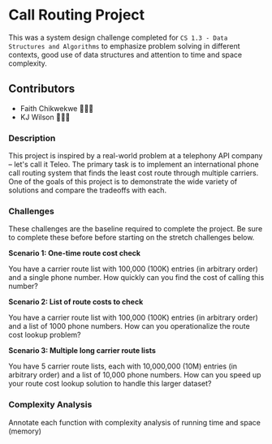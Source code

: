 # Call Routing Project

This was a system design challenge completed for `CS 1.3 - Data Structures and Algorithms` to emphasize problem solving in different contexts, good use of data structures and attention to time and space complexity.

## Contributors

- Faith Chikwekwe 👩🏾‍💻
- KJ Wilson 👨🏽‍💻

### Description

This project is inspired by a real-world problem at a telephony API company – let's call it Teleo. The primary task is to implement an international phone call routing system that finds the least cost route through multiple carriers. One of the goals of this project is to demonstrate the wide variety of solutions and compare the tradeoffs with each.

### Challenges

These challenges are the baseline required to complete the project. Be sure to complete these before before starting on the stretch challenges below.

**Scenario 1: One-time route cost check**

You have a carrier route list with 100,000 (100K) entries (in arbitrary order) and a single phone number. How quickly can you find the cost of calling this number?

**Scenario 2: List of route costs to check**

You have a carrier route list with 100,000 (100K) entries (in arbitrary order) and a list of 1000 phone numbers. How can you operationalize the route cost lookup problem?

**Scenario 3: Multiple long carrier route lists**

You have 5 carrier route lists, each with 10,000,000 (10M) entries (in arbitrary order) and a list of 10,000 phone numbers. How can you speed up your route cost lookup solution to handle this larger dataset?

### Complexity Analysis

Annotate each function with complexity analysis of running time and space (memory)